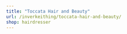 ```yaml
---
title: "Toccata Hair and Beauty"
url: /inverkeithing/toccata-hair-and-beauty/
shop: hairdresser
---
```

